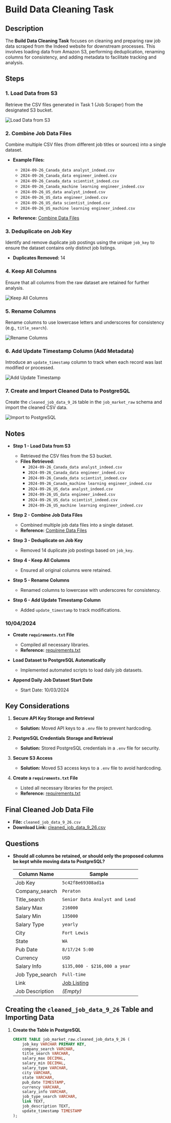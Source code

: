 # Build Data Cleaning Task

## **Description**

The **Build Data Cleaning Task** focuses on cleaning and preparing raw job data scraped from the Indeed website for downstream processes. This involves loading data from Amazon S3, performing deduplication, renaming columns for consistency, and adding metadata to facilitate tracking and analysis.

## **Steps**

### 1. **Load Data from S3**
Retrieve the CSV files generated in Task 1 (Job Scraper) from the designated S3 bucket.

![Load Data from S3](https://prod-files-secure.s3.us-west-2.amazonaws.com/fb22abfd-f32d-4f6c-97dc-5f99b88963a7/a2d958c3-1a6e-4f41-ba00-37faceb12fc4/Blank_diagram.png)

### 2. **Combine Job Data Files**
Combine multiple CSV files (from different job titles or sources) into a single dataset.

- **Example Files:**
  - `2024-09-26_Canada_data analyst_indeed.csv`
  - `2024-09-26_Canada_data engineer_indeed.csv`
  - `2024-09-26_Canada_data scientist_indeed.csv`
  - `2024-09-26_Canada_machine learning engineer_indeed.csv`
  - `2024-09-26_US_data analyst_indeed.csv`
  - `2024-09-26_US_data engineer_indeed.csv`
  - `2024-09-26_US_data scientist_indeed.csv`
  - `2024-09-26_US_machine learning engineer_indeed.csv`

- **Reference:** [Combine Data Files](https://drive.google.com/file/d/1-0s67NF0LXkuQm6PSL-qV_xtNcDVQJTq/view?usp=sharing)

### 3. **Deduplicate on Job Key**
Identify and remove duplicate job postings using the unique `job_key` to ensure the dataset contains only distinct job listings.

- **Duplicates Removed:** 14

### 4. **Keep All Columns**
Ensure that all columns from the raw dataset are retained for further analysis.

![Keep All Columns](https://prod-files-secure.s3.us-west-2.amazonaws.com/fb22abfd-f32d-4f6c-97dc-5f99b88963a7/aab28010-b678-4081-9791-907f7f17e0c6/Screenshot_2024-09-28_at_12.56.26_PM.png)

### 5. **Rename Columns**
Rename columns to use lowercase letters and underscores for consistency (e.g., `title_search`).

![Rename Columns](https://prod-files-secure.s3.us-west-2.amazonaws.com/fb22abfd-f32d-4f6c-97dc-5f99b88963a7/a15c5cd0-934d-47dc-a56b-e59cd196b1d2/Screenshot_2024-09-28_at_2.50.31_PM.png)

### 6. **Add Update Timestamp Column (Add Metadata)**
Introduce an `update_timestamp` column to track when each record was last modified or processed.

![Add Update Timestamp](https://prod-files-secure.s3.us-west-2.amazonaws.com/fb22abfd-f32d-4f6c-97dc-5f99b88963a7/cbbc5705-44fd-4544-9b76-174011d73426/Screenshot_2024-09-28_at_3.19.35_PM.png)

### 7. **Create and Import Cleaned Data to PostgreSQL**
Create the `cleaned_job_data_9_26` table in the `job_market_raw` schema and import the cleaned CSV data.

![Import to PostgreSQL](https://prod-files-secure.s3.us-west-2.amazonaws.com/fb22abfd-f32d-4f6c-97dc-5f99b88963a7/c2496fa5-aa2f-46db-a7ce-0264a9b222b1/Screenshot_2024-09-28_at_6.39.03_PM.png)

## **Notes**



- **Step 1 - Load Data from S3**
  - Retrieved the CSV files from the S3 bucket.
  - **Files Retrieved:**
    - `2024-09-26_Canada_data analyst_indeed.csv`
    - `2024-09-26_Canada_data engineer_indeed.csv`
    - `2024-09-26_Canada_data scientist_indeed.csv`
    - `2024-09-26_Canada_machine learning engineer_indeed.csv`
    - `2024-09-26_US_data analyst_indeed.csv`
    - `2024-09-26_US_data engineer_indeed.csv`
    - `2024-09-26_US_data scientist_indeed.csv`
    - `2024-09-26_US_machine learning engineer_indeed.csv`

- **Step 2 - Combine Job Data Files**
  - Combined multiple job data files into a single dataset.
  - **Reference:** [Combine Data Files](https://drive.google.com/file/d/1-0s67NF0LXkuQm6PSL-qV_xtNcDVQJTq/view?usp=sharing)

- **Step 3 - Deduplicate on Job Key**
  - Removed 14 duplicate job postings based on `job_key`.

- **Step 4 - Keep All Columns**
  - Ensured all original columns were retained.

- **Step 5 - Rename Columns**
  - Renamed columns to lowercase with underscores for consistency.

- **Step 6 - Add Update Timestamp Column**
  - Added `update_timestamp` to track modifications.

### **10/04/2024**

- **Create `requirements.txt` File**
  - Compiled all necessary libraries.
  - **Reference:** [requirements.txt](https://drive.google.com/file/d/1-3kwOmRwreqKCyA_KzZ1hNtlr3pfjY4m/view?usp=sharing)

- **Load Dataset to PostgreSQL Automatically**
  - Implemented automated scripts to load daily job datasets.

- **Append Daily Job Dataset Start Date**
  - Start Date: 10/03/2024

## **Key Considerations**

1. **Secure API Key Storage and Retrieval**
   - **Solution:** Moved API keys to a `.env` file to prevent hardcoding.

2. **PostgreSQL Credentials Storage and Retrieval**
   - **Solution:** Stored PostgreSQL credentials in a `.env` file for security.

3. **Secure S3 Access**
   - **Solution:** Moved S3 access keys to a `.env` file to avoid hardcoding.

4. **Create a `requirements.txt` File**
   - Listed all necessary libraries for the project.
   - **Reference:** [requirements.txt](https://drive.google.com/file/d/1-3kwOmRwreqKCyA_KzZ1hNtlr3pfjY4m/view?usp=sharing)

## **Final Cleaned Job Data File**

- **File:** `cleaned_job_data_9_26.csv`
- **Download Link:** [cleaned_job_data_9_26.csv](https://drive.google.com/file/d/1-6ZFpuKh2YgBn_T73oNHwSReITrnscyf/view?usp=sharing)

## **Questions**

- **Should all columns be retained, or should only the proposed columns be kept while moving data to PostgreSQL?**

  | Column Name         | Sample                                                                                                           |
  |---------------------|-------------------------------------------------------------------------------------------------------------------|
  | Job Key             | `5c42f8e69308ad1a`                                                                                               |
  | Company_search      | `Peraton`                                                                                                         |
  | Title_search        | `Senior Data Analyst and Lead`                                                                                   |
  | Salary Max          | `216000`                                                                                                          |
  | Salary Min          | `135000`                                                                                                          |
  | Salary Type         | `yearly`                                                                                                          |
  | City                | `Fort Lewis`                                                                                                      |
  | State               | `WA`                                                                                                              |
  | Pub Date            | `8/17/24 5:00`                                                                                                     |
  | Currency            | `USD`                                                                                                             |
  | Salary Info         | `$135,000 - $216,000 a year`                                                                                     |
  | Job Type_search     | `Full-time`                                                                                                       |
  | Link                | [Job Listing](https://www.indeed.com/rc/clk?jk=5c42f8e69308ad1a&bb=gncrGbeTB_DudA78atCBYm8BXHx64lJXzTUq9MzWX1NfdUsLDmh5puQPyZ38A9q6B_f0tIezMuNU5jRZnxvf3yYQ1iRxQYfVBhk5CZUQuvY3CWx20eUT_ER4xDfu1hUU&xkcb=SoB967M391ywWOyU650LbzkdCdPP&fccid=7dc8be9efe945d3a&vjs=3) |
  | Job Description     | *(Empty)*                                                                                                         |

## **Creating the `cleaned_job_data_9_26` Table and Importing Data**

1. **Create the Table in PostgreSQL**

   ```sql
   CREATE TABLE job_market_raw.cleaned_job_data_9_26 (
       job_key VARCHAR PRIMARY KEY,
       company_search VARCHAR,
       title_search VARCHAR,
       salary_max DECIMAL,
       salary_min DECIMAL,
       salary_type VARCHAR,
       city VARCHAR,
       state VARCHAR,
       pub_date TIMESTAMP,
       currency VARCHAR,
       salary_info VARCHAR,
       job_type_search VARCHAR,
       link TEXT,
       job_description TEXT,
       update_timestamp TIMESTAMP
   );

